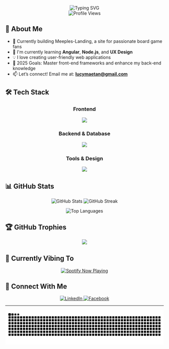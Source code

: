 <div align="center">
  <img src="https://readme-typing-svg.demolab.com?font=Fira+Code&weight=600&size=28&duration=3000&pause=800&color=2F81F7&center=true&vCenter=true&width=500&lines=I+need+sleep+😴;Maybe+just+5+more+minutes+⏰;Code+or+nap...?+🤔;Dreaming+of+coffee+☕💤" alt="Typing SVG" />
</div>


<div align="center">
  <img src="https://komarev.com/ghpvc/?username=lucenmae&label=Profile%20Views&color=2F81F7&style=flat" alt="Profile Views" />
</div>

## 🚀 About Me
- 🔭 Currently building Meeples-Landing, a site for passionate board game fans
- 🌱 I'm currently learning **Angular**, **Node.js**, and **UX Design**
- 💡 I love creating user-friendly web applications
- 🎯 2025 Goals: Master front-end frameworks and enhance my back-end knowledge
- 📫 Let’s connect! Email me at: **lucymaetan@gmail.com**

## 🛠️ Tech Stack
<div align="center">
  <h3>Frontend</h3>
  <img src="https://skillicons.dev/icons?i=html,css,sass,pug,js,ts,angular" />
  
  <h3>Backend & Database</h3>
  <img src="https://skillicons.dev/icons?i=nodejs,mongodb,express" />
  
  <h3>Tools & Design</h3>
  <img src="https://skillicons.dev/icons?i=git,github,vscode,figma,photoshop,illustrator" />
</div>

## 📊 GitHub Stats
<div align="center">
  <p>
    <img width="400" src="https://github-readme-stats.vercel.app/api?username=lucenmae&show_icons=true&theme=tokyonight&hide_border=true&bg_color=0D1117" alt="GitHub Stats" />
    <img width="400" src="https://github-readme-streak-stats.herokuapp.com/?user=lucenmae&theme=tokyonight&hide_border=true&background=0D1117" alt="GitHub Streak" />
  </p>
  <img width="325" src="https://github-readme-stats.vercel.app/api/top-langs/?username=lucenmae&theme=tokyonight&hide_border=true&bg_color=0D1117&layout=compact&langs_count=8" alt="Top Languages" />
</div>

## 🏆 GitHub Trophies
<div align="center">
  <img src="https://github-profile-trophy.vercel.app/?username=lucenmae&theme=tokyonight&no-frame=false&no-bg=false&margin-w=4&column=4" />
</div>

## 🎵 Currently Vibing To
<div align="center">
  <a href="https://spotify-github-profile.kittinanx.com/api/view?uid=31b6kxfdishsvs4dtnhjdhdwlmnq&redirect=true">
    <img src="https://spotify-github-profile.kittinanx.com/api/view?uid=31b6kxfdishsvs4dtnhjdhdwlmnq&cover_image=true&theme=novatorem&show_offline=true&background_color=2b2b2b&interchange=true&bar_color=dd301d&bar_color_cover=false" alt="Spotify Now Playing" />
  </a>
</div>

## 🤝 Connect With Me
<div align="center">
  <a href="https://linkedin.com/in/your-profile" target="_blank">
    <img src="https://img.shields.io/badge/LinkedIn-0077B5?style=for-the-badge&logo=linkedin&logoColor=white" alt="LinkedIn"/>
  </a>
  <a href="https://facebook.com/your-profile" target="_blank">
    <img src="https://img.shields.io/badge/Facebook-1877F2?style=for-the-badge&logo=facebook&logoColor=white" alt="Facebook"/>
  </a>
</div>



---
<div align="center">
  <picture>
    <source media="(prefers-color-scheme: dark)" srcset="https://raw.githubusercontent.com/lucenmae/lucenmae/output/github-contribution-grid-snake-dark.svg" />
    <source media="(prefers-color-scheme: light)" srcset="https://raw.githubusercontent.com/lucenmae/lucenmae/output/github-contribution-grid-snake.svg" />
    <img alt="github-snake" src="https://raw.githubusercontent.com/lucenmae/lucenmae/output/github-contribution-grid-snake.svg" />
  </picture>
</div>
